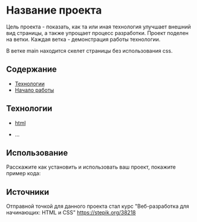 # Название проекта
Цель проекта - показать, как та или иная технология улучшает внешний вид страницы, а также упрощает процесс разработки. Проект поделен на ветки. Каждая ветка - демонстрация работы технологии. 

В ветке main находится скелет страницы без использования css.   

## Содержание
- [Технологии](#технологии)
- [Начало работы](#начало-работы)
<!-- - [Тестирование](#тестирование)
- [Deploy и CI/CD](#deploy-и-ci/cd)
- [Contributing](#contributing)
- [To do](#to-do)
- [Команда проекта](#команда-проекта) -->

## Технологии
- [html](https://htmlbook.ru/)


<!-- - [TypeScript](https://www.typescriptlang.org/) -->
- ...

## Использование
Расскажите как установить и использовать ваш проект, покажите пример кода:

<!-- Установите npm-пакет с помощью команды:
```sh
$ npm i your-awesome-plugin-name
```

И добавьте в свой проект:
```typescript
import { hi } from "your-awesome-plugin-name";

hi(); // Выведет в консоль "Привет!"
``` -->

<!-- ## Разработка

### Требования
Для запуска примеров достаточно установленного браузера. -->

<!-- ### Установка зависимостей
Для установки зависимостей, выполните команду:
```sh
$ npm i
```

### Запуск Development сервера
Чтобы запустить сервер для разработки, выполните команду:
```sh
npm start
```

### Создание билда
Чтобы выполнить production сборку, выполните команду: 
```sh
npm run build
```

## Тестирование
Какие инструменты тестирования использованы в проекте и как их запускать. Например:

Наш проект покрыт юнит-тестами Jest. Для их запуска выполните команду:
```sh
npm run test
```

## Deploy и CI/CD
Расскажите, как развернуть приложение. Как запустить пайплайны и т.д.

## Contributing
Как помочь в разработке проекта? Как отправить предложение или баг-репорт. Как отправить доработку (оформить pull request, какие стайлгайды используются). Можно вынести в отдельный файл — [Contributing.md](./CONTRIBUTING.md).

## FAQ 
Если потребители вашего кода часто задают одни и те же вопросы, добавьте ответы на них в этом разделе. -->

<!-- ### Зачем вы разработали этот проект?
Чтобы был. 

## To do
- [x] Добавить крутое README
- [ ] Всё переписать
- [ ] ...

## Команда проекта
Оставьте пользователям контакты и инструкции, как связаться с командой разработки.

- [Богдан Звягинцев](tg://resolve?domain=bzvyagintsev) — Front-End Engineer -->

## Источники
Отправной точкой для данного проекта стал курс "Веб-разработка для начинающих: HTML и CSS" https://stepik.org/38218